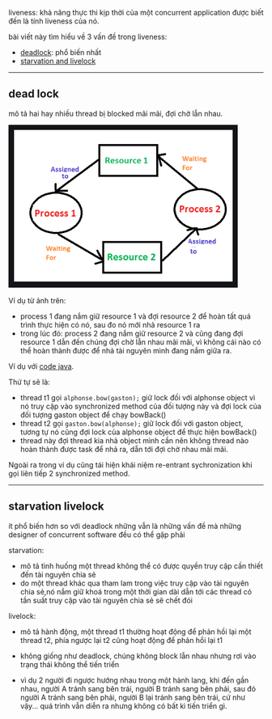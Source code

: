 liveness: khả năng thực thi kịp thời của một concurrent application được biết đến là tính liveness của nó.

bài viết này tìm hiểu về 3 vấn đề trong liveness:
- [deadlock](#deadlock): phổ biến nhất
- [starvation and livelock](#starvation-and-livelock)
***
## dead lock
mô tả hai hay nhiều thread bị blocked mãi mãi, đợi chờ lẫn nhau.

![img.png](img.png)

Ví dụ từ ảnh trên:
- process 1 đang nắm giữ resource 1 và đợi resource 2 để hoàn tất quá trình thực hiện có nó, sau đo nó mới nhả resource 1 ra
- trong lúc đó: process 2 đang nắm giữ resource 2 và cũng đang đợi resource 1
dẫn đến chúng đợi chờ lẫn nhau mãi mãi, vì không cái nào có thể hoàn thành được để nhả tài nguyên mình đang nắm giữa ra.

Ví dụ với [code java](./src/deadlock/Deadlock.java). 

Thứ tự sẽ là:
- thread t1 gọi `alphonse.bow(gaston);` giữ lock đối với alphonse object vì nó truy cập vào synchronized method của đối tượng này và đợi lock của đối tượng gaston object để chạy bowBack()
- thread t2 gọi `gaston.bow(alphonse);` giữ lock đối với gaston object, tương tự nó cũng đợi lock của alphonse object để thực hiện bowBack()
- thread này đợi thread kia nhả object mình cần nên không thread nào hoàn thành được task để nhả ra, dẫn tới đợi chờ nhau mãi mãi.

Ngoài ra trong ví dụ cũng tái hiện khái niệm re-entrant sychronization khi gọi liên tiếp 2 synchronized method.
***
## starvation livelock
ít phổ biến hơn so với deadlock những vẫn là những vấn đề mà những designer of concurrent software đều có thể gặp phải

starvation:
- mô tả tình huống một thread không thể có được quyền truy cập cần thiết đến tài nguyên chia sẻ
- do một thread khác qua tham lam trong việc truy cập vào tài nguyên chia sẻ,nó nắm giữ khoá trong một thời gian dài dẫn tới các thread có tần suất truy cập vào tài nguyên chia sẻ sẽ chết đói

livelock:
- mô tả hành động, một thread t1 thường hoạt động để phản hồi lại một thread t2, phía ngược lại t2 cũng hoạt động để phản hồi lại t1
- không giống như deadlock, chúng không block lẫn nhau nhưng rơi vào trạng thái không thể tiến triển

- vì dụ 2 người đi ngược hướng nhau trong một hành lang, khi đến gần nhau, người A tránh sang bên trái, người B tránh sang bên phải, sau đó người A tránh sang bên phải, người B lại tránh sang bên trái, cứ như vậy... quá trình vẫn diễn ra nhưng không có bất kì tiến triển gì. 